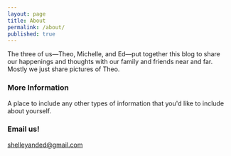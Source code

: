 ```yaml
---
layout: page
title: About
permalink: /about/
published: true
---
```




The three of us—Theo, Michelle, and Ed—put together this blog to share our happenings and thoughts with our family and friends near and far. Mostly we just share pictures of Theo.

### More Information

A place to include any other types of information that you'd like to include about yourself.

### Email us!

[shelleyanded@gmail.com](mailto:shelleyanded@gmail.com)
